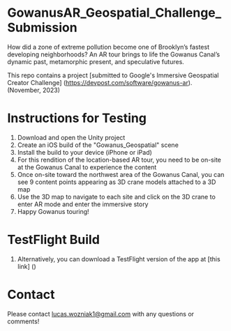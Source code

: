 # GowanusAR_Geospatial_Challenge_Submission
How did a zone of extreme pollution become one of Brooklyn’s fastest developing neighborhoods? An AR tour brings to life the Gowanus Canal’s dynamic past, metamorphic present, and speculative futures.


This repo contains a project [submitted to Google's Immersive Geospatial Creator Challenge] (https://devpost.com/software/gowanus-ar). (November, 2023)


# Instructions for Testing
1. Download and open the Unity project
2. Create an iOS build of the "Gowanus_Geospatial" scene
3. Install the build to your device (iPhone or iPad)
4. For this rendition of the location-based AR tour, you need to be on-site at the Gowanus Canal to experience the content
5. Once on-site toward the northwest area of the Gowanus Canal, you can see 9 content points appearing as 3D crane models attached to a 3D map
6. Use the 3D map to navigate to each site and click on the 3D crane to enter AR mode and enter the immersive story
7. Happy Gowanus touring!


# TestFlight Build
1. Alternatively, you can download a TestFlight version of the app at [this link] ()


# Contact
Please contact lucas.wozniak1@gmail.com with any questions or comments!
